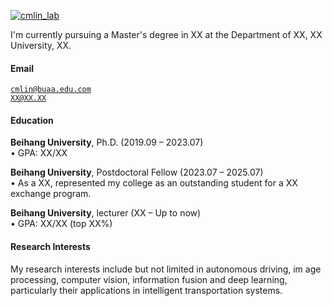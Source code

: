 [![cmlin_lab](https://img.shields.io/badge/cmlin_lab-github-blue?logo=github)](https://github.com/wjq777777)

I'm currently pursuing a Master's degree in XX at the Department of XX, XX University, XX.

#### Email  
<code>cmlin@buaa.edu.com</code>  
<code>XX@XX.XX</code>

#### Education  
**Beihang University**, Ph.D. (2019.09 – 2023.07)  
• GPA: XX/XX  

**Beihang University**, Postdoctoral Fellow (2023.07 – 2025.07)   
• As a XX, represented my college as an outstanding student for a XX exchange program.  

**Beihang University**, lecturer (XX – Up to now)  
• GPA: XX/XX (top XX%)  

#### Research Interests  
My research interests include but not limited in autonomous driving, im
age processing, computer vision, information fusion and deep learning, particularly their applications in intelligent transportation systems.

